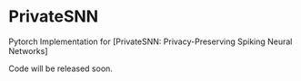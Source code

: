 # PrivateSNN


Pytorch Implementation for [PrivateSNN: Privacy-Preserving Spiking Neural Networks]

Code will be released soon.
